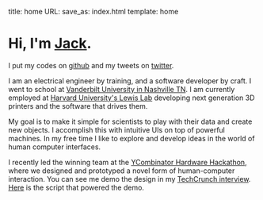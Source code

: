 title: home
URL:
save_as: index.html
template: home

Hi, I'm [Jack](https://docs.google.com/document/d/1fMJCFs8jrgIQ2FnjcwwQfM3wl6l0IoYgeoey6rkKRMI/edit?usp=sharing).
==============

I put my codes on [github](http://www.github.com/jminardi) and my tweets on
[twitter](http://www.twitter.com/jackminardi).

I am an electrical engineer by training, and a software developer by craft. I
went to school at [Vanderbilt University in Nashville
TN](http://engineering.vanderbilt.edu/). I am currently employed at [Harvard
University's Lewis Lab](http://lewisgroup.seas.harvard.edu/) developing next
generation 3D printers and the software that drives them.

My goal is to make it simple for scientists to play with their data and create
new objects. I accomplish this with intuitive UIs on top of powerful machines.
In my free time I like to explore and develop ideas in the world of human
computer interfaces.

I recently led the winning team at the [YCombinator Hardware
Hackathon](/raspberry_pi/ycombinator-hardware-hackathon/),
where we designed and prototyped a novel form of human-computer interaction.
You can see me demo the design in my [TechCrunch
interview](http://techcrunch.com/2013/02/26/y-combinator-hardware-hackathon-winner/).
[Here](https://gist.github.com/jminardi/5022297) is the script that powered the
demo.

